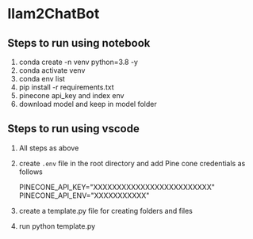 # llam2ChatBot

## Steps to run using notebook

1. conda create -n venv python=3.8 -y
2. conda activate venv
3. conda env list
4. pip install -r requirements.txt
5. pinecone api_key and index env
6. download model and keep in model folder

## Steps to run using vscode
1. All steps as above
2. create `.env` file in the root directory and add Pine cone credentials as follows

     PINECONE_API_KEY="XXXXXXXXXXXXXXXXXXXXXXXXX"
     PINECONE_API_ENV="XXXXXXXXXXX"
3. create a template.py file for creating folders and files
4. run python template.py     


